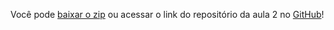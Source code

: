 Você pode [baixar o zip](https://github.com/alura-cursos/3513-JS-fundamentos1/archive/refs/heads/aula-2.zip) ou acessar o link do repositório da aula 2 no [GitHub](https://github.com/alura-cursos/3513-JS-fundamentos1/tree/aula-2)!